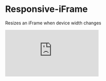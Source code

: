 # Responsive-iFrame
Resizes an iFrame when device width changes

<div class="container">
  
  <iframe frameborder="0" src="http://foxnews.com" />
  
</div>
